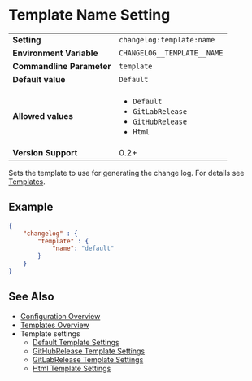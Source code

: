 <!--
  <auto-generated>
    The contents of this file were generated by a tool.
    Any changes to this file will be overwritten.
    To change the content of this file, edit 'template-name.md.scriban'
  </auto-generated>
-->
# Template Name Setting

<table>
    <tr>
        <td><b>Setting</b></td>
        <td><code>changelog:template:name</code></td>
    </tr>
    <tr>
        <td><b>Environment Variable</b></td>
        <td><code>CHANGELOG__TEMPLATE__NAME</code></td>
    </tr>
    <tr>
        <td><b>Commandline Parameter</b></td>
        <td><code>template</code></td>
    </tr>
    <tr>
        <td><b>Default value</b></td>
        <td>
            <code>Default</code>
        </td>
    </tr>
    <tr>
        <td><b>Allowed values</b></td>
        <td>
            <ul>
                <li><code>Default</code></li>
                <li><code>GitLabRelease</code></li>
                <li><code>GitHubRelease</code></li>
                <li><code>Html</code></li>
            </ul>
        </td>
    </tr>
    <tr>
        <td><b>Version Support</b></td>
        <td>0.2+</td>
    </tr>
</table>

Sets the template to use for generating the change log.
For details see [Templates](../../templates/README.md).

## Example

```json
{
    "changelog" : {
        "template" : {
            "name": "default"
        }
    }
}
```

## See Also

- [Configuration Overview](../../configuration.md)
- [Templates Overview](../../templates/README.md)
- Template settings
    - [Default Template Settings](./default-template.md)
    - [GitHubRelease Template Settings](./githubrelease-template.md)
    - [GitLabRelease Template Settings](./gitlabrelease-template.md)
    - [Html Template Settings](./html-template.md)